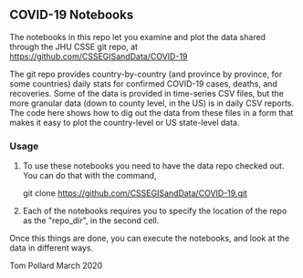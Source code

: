 ## COVID-19 Notebooks

The notebooks in this repo let you examine and plot the data shared through
the JHU CSSE git repo, at https://github.com/CSSEGISandData/COVID-19

The git repo provides country-by-country (and province by province, for some
countries) daily stats for confirmed COVID-19 cases, deaths, and recoveries.
Some of the data is provided in time-series CSV files, but the more granular
data (down to county level, in the US) is in daily CSV reports.  The code here
shows how to dig out the data from these files in a form that makes it easy to
plot the country-level or US state-level data.

### Usage
1. To use these notebooks you need to have the data repo checked out.  You can do that with the command,

    git clone https://github.com/CSSEGISandData/COVID-19.git

2. Each of the notebooks requires you to specify the location of the repo as the "repo_dir",
in the second cell.

Once this things are done, you can execute the notebooks, and look at the data in different ways.


Tom Pollard
March 2020

